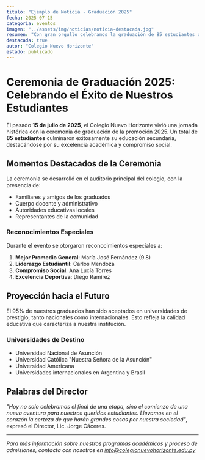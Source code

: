 ```yaml
---
titulo: "Ejemplo de Noticia - Graduación 2025"
fecha: 2025-07-15
categoria: eventos
imagen: "../assets/img/noticias/noticia-destacada.jpg"
resumen: "Con gran orgullo celebramos la graduación de 85 estudiantes que culminaron exitosamente su educación secundaria."
destacada: true
autor: "Colegio Nuevo Horizonte"
estado: publicado
---
```


# Ceremonia de Graduación 2025: Celebrando el Éxito de Nuestros Estudiantes

El pasado **15 de julio de 2025**, el Colegio Nuevo Horizonte vivió una jornada histórica con la ceremonia de graduación de la promoción 2025. Un total de **85 estudiantes** culminaron exitosamente su educación secundaria, destacándose por su excelencia académica y compromiso social.

## Momentos Destacados de la Ceremonia

La ceremonia se desarrolló en el auditorio principal del colegio, con la presencia de:
- Familiares y amigos de los graduados
- Cuerpo docente y administrativo
- Autoridades educativas locales
- Representantes de la comunidad

### Reconocimientos Especiales

Durante el evento se otorgaron reconocimientos especiales a:

1. **Mejor Promedio General**: María José Fernández (9.8)
2. **Liderazgo Estudiantil**: Carlos Mendoza
3. **Compromiso Social**: Ana Lucía Torres
4. **Excelencia Deportiva**: Diego Ramírez

## Proyección hacia el Futuro

El 95% de nuestros graduados han sido aceptados en universidades de prestigio, tanto nacionales como internacionales. Esto refleja la calidad educativa que caracteriza a nuestra institución.

### Universidades de Destino

- Universidad Nacional de Asunción
- Universidad Católica "Nuestra Señora de la Asunción"
- Universidad Americana
- Universidades internacionales en Argentina y Brasil

## Palabras del Director

*"Hoy no solo celebramos el final de una etapa, sino el comienzo de una nueva aventura para nuestros queridos estudiantes. Llevamos en el corazón la certeza de que harán grandes cosas por nuestra sociedad"*, expresó el Director, Lic. Jorge Cáceres.

---

*Para más información sobre nuestros programas académicos y proceso de admisiones, contacta con nosotros en info@colegionuevohorizonte.edu.py*

